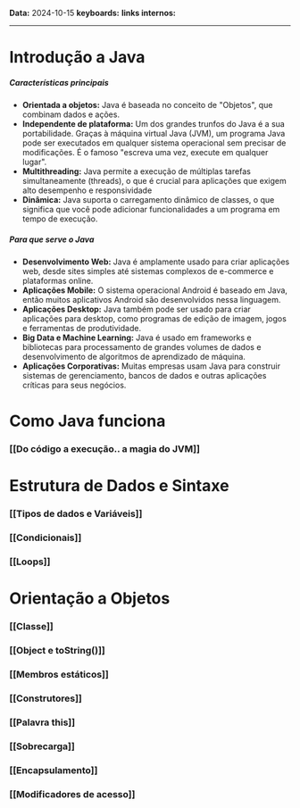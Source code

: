 
**Data:** 2024-10-15
**keyboards:** 
**links internos:** 
___

# Introdução a Java

##### Características principais

- **Orientada a objetos:** Java é baseada no conceito de "Objetos", que combinam dados e ações.
- **Independente de plataforma:** Um dos grandes trunfos do Java é a sua portabilidade. Graças à máquina virtual Java (JVM), um programa Java pode ser executados em qualquer sistema operacional sem precisar de modificações. É o famoso "escreva uma vez, execute em qualquer lugar".
- **Multithreading:** Java permite a execução de múltiplas tarefas simultaneamente (threads), o que é crucial para aplicações que exigem alto desempenho e responsividade
- **Dinâmica:** Java suporta o carregamento dinâmico de classes, o que significa que você pode adicionar funcionalidades a um programa em tempo de execução.

##### Para que serve o Java

- **Desenvolvimento Web:** Java é amplamente usado para criar aplicações web, desde sites simples até sistemas complexos de e-commerce e plataformas online.
- **Aplicações Mobile:** O sistema operacional Android é baseado em Java, então muitos aplicativos Android são desenvolvidos nessa linguagem.
- **Aplicações Desktop:** Java também pode ser usado para criar aplicações para desktop, como programas de edição de imagem, jogos e ferramentas de produtividade.
- **Big Data e Machine Learning:** Java é usado em frameworks e bibliotecas para processamento de grandes volumes de dados e desenvolvimento de algoritmos de aprendizado de máquina.
- **Aplicações Corporativas:** Muitas empresas usam Java para construir sistemas de gerenciamento, bancos de dados e outras aplicações críticas para seus negócios.



# Como Java funciona 
### [[Do código a execução.. a magia do JVM]]
# Estrutura de Dados e Sintaxe

### [[Tipos de dados e Variáveis]]

### [[Condicionais]]

### [[Loops]] 

# Orientação a Objetos

### [[Classe]] 

### [[Object e toString()]]

### [[Membros estáticos]]

### [[Construtores]] 

### [[Palavra this]]

### [[Sobrecarga]]

### [[Encapsulamento]]

### [[Modificadores de acesso]] 












